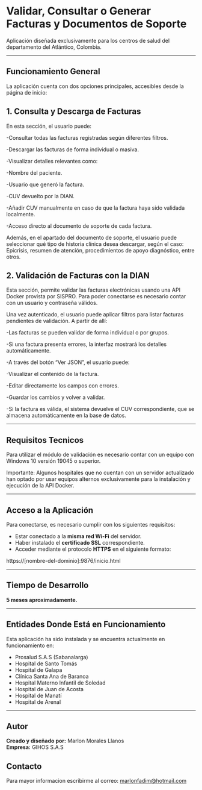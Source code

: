 # Validar, Consultar o Generar Facturas y Documentos de Soporte

Aplicación diseñada exclusivamente para los centros de salud del departamento del Atlántico, Colombia.

---

## Funcionamiento General

La aplicación cuenta con dos opciones principales, accesibles desde la página de inicio:

## 1. Consulta y Descarga de Facturas
En esta sección, el usuario puede:

-Consultar todas las facturas registradas según diferentes filtros.

-Descargar las facturas de forma individual o masiva.

-Visualizar detalles relevantes como:

-Nombre del paciente.

-Usuario que generó la factura.

-CUV devuelto por la DIAN.

-Añadir CUV manualmente en caso de que la factura haya sido validada localmente.

-Acceso directo al documento de soporte de cada factura.

Además, en el apartado del documento de soporte, el usuario puede seleccionar qué tipo de historia clínica desea descargar, según el caso:
Epicrisis, resumen de atención, procedimientos de apoyo diagnóstico, entre otros.


## 2. Validación de Facturas con la DIAN
Esta sección, permite validar las facturas electrónicas usando una API Docker provista por SISPRO. Para poder conectarse es necesario contar con un usuario y contraseña válidos.

Una vez autenticado, el usuario puede aplicar filtros para listar facturas pendientes de validación. A partir de allí:

-Las facturas se pueden validar de forma individual o por grupos.

-Si una factura presenta errores, la interfaz mostrará los detalles automáticamente.

-A través del botón “Ver JSON”, el usuario puede:

-Visualizar el contenido de la factura.

-Editar directamente los campos con errores.

-Guardar los cambios y volver a validar.

-Si la factura es válida, el sistema devuelve el CUV correspondiente, que se almacena automáticamente en la base de datos.

---

## Requisitos Tecnicos

Para utilizar el módulo de validación es necesario contar con un equipo con Windows 10 versión 19045 o superior.

Importante: Algunos hospitales que no cuentan con un servidor actualizado han optado por usar equipos alternos exclusivamente para la instalación y ejecución de la API Docker.

---

## Acceso a la Aplicación

Para conectarse, es necesario cumplir con los siguientes requisitos:

- Estar conectado a la **misma red Wi-Fi** del servidor.
- Haber instalado el **certificado SSL** correspondiente.
- Acceder mediante el protocolo **HTTPS** en el siguiente formato:

https://[nombre-del-dominio]:9876/inicio.html

---

## Tiempo de Desarrollo

**5 meses aproximadamente.**

---

## Entidades Donde Está en Funcionamiento

Esta aplicación ha sido instalada y se encuentra actualmente en funcionamiento en:

- Prosalud S.A.S (Sabanalarga)
- Hospital de Santo Tomás
- Hospital de Galapa
- Clínica Santa Ana de Baranoa
- Hospital Materno Infantil de Soledad
- Hospital de Juan de Acosta
- Hospital de Manatí
- Hospital de Arenal
  
---

## Autor

**Creado y diseñado por:** Marlon Morales Llanos  
**Empresa:** GIHOS S.A.S


## Contacto

Para mayor informacion escribirme al correo:
marlonfadim@hotmail.com

